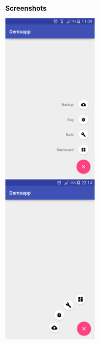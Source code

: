 ## Screenshots

<a href="/screens/Screenshot_1.png"><img src="/screens/Screenshot_1.png" width="280"></a>
<a href="/screens/Screenshot_2.png"><img src="/screens/Screenshot_2.png" width="280"></a>

